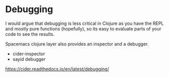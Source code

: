 # Debugging

I would argue that debugging is less critical in Clojure as you have the REPL and mostly pure functions (hopefully), so its easy to evaluate parts of your code to see the results.

Spacemacs clojure layer also provides an inspector and a debugger.

* cider-inspector
* sayid debugger

https://cider.readthedocs.io/en/latest/debugging/
